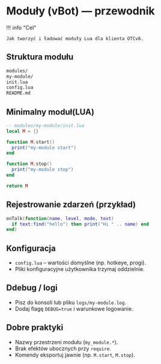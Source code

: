 # Moduły (vBot) — przewodnik

!!! info "Cel"

    Jak tworzyć i ładować moduły Lua dla klienta OTCv8.
## Struktura modułu

```bash
modules/
my-module/
init.lua
config.lua
README.md

```
## Minimalny moduł(LUA)

```lua
-- modules/my-module/init.lua
local M = {}

function M.start()
  print("my-module start")
end

function M.stop()
  print("my-module stop")
end

return M

```
## Rejestrowanie zdarzeń (przykład)

```lua
onTalk(function(name, level, mode, text)
  if text:find("hello") then print("Hi " .. name) end
end)

```
## Konfiguracja

- `config.lua` – wartości domyślne (np. hotkeye, progi).
- Pliki konfiguracyjne użytkownika trzymaj oddzielnie.
## Ddebug / logi

- Pisz do konsoli lub pliku `logs/my-module.log`.
- Dodaj flagę `DEBUG=true` i warunkowe logowanie.
## Dobre praktyki

- Nazwy przestrzeni modułu (`my_module.*`).
- Brak efektów ubocznych przy `require`.
- Komendy eksportuj jawnie (np. `M.start`, `M.stop`).

